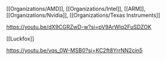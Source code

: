 

[[Organizations/AMD]], [[Organizations/Intel]], [[ARM]], [[Organizations/Nvidia]], [[Organizations/Texas Instruments]]

https://youtu.be/dX9CGRZwD-w?si=pV9ArWlq2FuSDZOK

[[Luckfox]]

https://youtu.be/vqs_0W-MSB0?si=KC2ft8YrrNN2cin5
